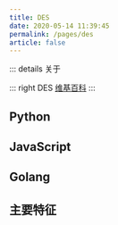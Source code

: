 ```yaml
---
title: DES
date: 2020-05-14 11:39:45
permalink: /pages/des
article: false
---
```


::: details 关于

::: right
DES [维基百科]()
:::

## Python <Badge text="3.0+"/>

<code-group>
  <code-block title="依赖库" active>
  </code-block>

  <code-block title="纯源码">
  </code-block>
</code-group>

## JavaScript <Badge text="Node.js"/> <Badge text="ECMAScript 5.1+"/>

<code-group>
  <code-block title="依赖库" active>
  </code-block>

  <code-block title="纯源码">
  </code-block>
</code-group>

## Golang <Badge text="1.0+"/>

<code-group>
  <code-block title="依赖库" active>
  </code-block>

  <code-block title="纯源码">
  </code-block>
</code-group>

## 主要特征
